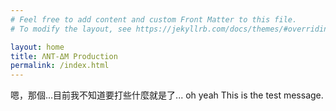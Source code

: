 ```yaml
---
# Feel free to add content and custom Front Matter to this file.
# To modify the layout, see https://jekyllrb.com/docs/themes/#overriding-theme-defaults

layout: home
title: ΛNΤ-ΔM Production
permalink: /index.html
---
```

嗯，那個...目前我不知道要打些什麼就是了... 
oh yeah
This is the test message.

